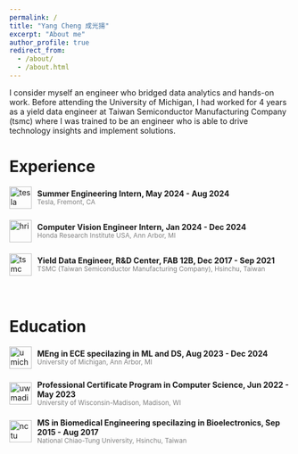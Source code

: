 ```yaml
---
permalink: /
title: "Yang Cheng 成光揚"
excerpt: "About me"
author_profile: true
redirect_from: 
  - /about/
  - /about.html
---
```


I consider myself an engineer who bridged data analytics and hands-on work. Before attending the University of Michigan, I had worked for 4 years as a yield data engineer at Taiwan Semiconductor Manufacturing Company (tsmc) where I was trained to be an engineer who is able to drive technology insights and implement solutions.

Experience
======

<div style="display: flex; align-items: center;">
  <img src="https://github.com/YangCheng27/YangCheng27.github.io/assets/56757171/25cfaede-2abd-4fc6-bc45-18061e0e6007" width="40" height="40" alt="tesla" title="Graduation Cap"/>
  <div style="margin-left: 10px;">
    <div style="font-weight:bold;">Summer Engineering Intern, May 2024 - Aug 2024</div>
    <div style="color:gray; font-size:smaller;">Tesla, Fremont, CA</div>
  </div>
</div>

<div style="height: 20px;"> <!-- 調整這裡的高度來控制空白行的大小 -->
  <!-- 這裡是空白行 -->
</div>

<div style="display: flex; align-items: center;">
  <img src="https://github.com/YangCheng27/YangCheng27.github.io/assets/56757171/c1e47006-a58a-4c9c-a61d-8e4e2d7e8c78" width="40" height="40" alt="hri" title="Graduation Cap"/>
  <div style="margin-left: 10px;">
    <div style="font-weight:bold;">Computer Vision Engineer Intern, Jan 2024 - Dec 2024</div>
    <div style="color:gray; font-size:smaller;">Honda Research Institute USA, Ann Arbor, MI</div>
  </div>
</div>

<div style="height: 20px;"> <!-- 調整這裡的高度來控制空白行的大小 -->
  <!-- 這裡是空白行 -->
</div>

<div style="display: flex; align-items: center;">
  <img src="https://github.com/YangCheng27/YangCheng27.github.io/assets/56757171/f4dec595-937d-43fa-8ffb-12907cbecaf8" width="40" height="40" alt="tsmc" title="Graduation Cap"/>
  <div style="margin-left: 10px;">
    <div style="font-weight:bold;">Yield Data Engineer, R&D Center, FAB 12B, Dec 2017 - Sep 2021</div>
    <div style="color:gray; font-size:smaller;">TSMC (Taiwan Semiconductor Manufacturing Company), Hsinchu, Taiwan</div>
  </div>
</div>

<div style="height: 35px;"> <!-- 調整這裡的高度來控制空白行的大小 -->
  <!-- 這裡是空白行 -->
</div>

Education
======
<div style="display: flex; align-items: center;">
  <img src="https://github.com/YangCheng27/YangCheng27.github.io/assets/56757171/d49c6f57-2be8-4ed5-a16c-1a737bbc5d88" width="40" height="40" alt="umich" title="Graduation Cap"/>
  <div style="margin-left: 10px;">
    <div style="font-weight:bold;">MEng in ECE specilazing in ML and DS, Aug 2023 - Dec 2024</div>
    <div style="color:gray; font-size:smaller;">University of Michigan, Ann Arbor, MI</div>
  </div>
</div>

<div style="height: 20px;"> <!-- 調整這裡的高度來控制空白行的大小 -->
  <!-- 這裡是空白行 -->
</div>

<div style="display: flex; align-items: center;">
  <img src="https://github.com/YangCheng27/YangCheng27.github.io/assets/56757171/19278dfe-c236-4ba3-993e-36b85615101a" width="40" height="40" alt="uwmadison" title="Graduation Cap"/>
  <div style="margin-left: 10px;">
    <div style="font-weight:bold;">Professional Certificate Program in Computer Science, Jun 2022 - May 2023</div>
    <div style="color:gray; font-size:smaller;">University of Wisconsin-Madison, Madison, WI</div>
  </div>
</div>

<div style="height: 20px;"> <!-- 調整這裡的高度來控制空白行的大小 -->
  <!-- 這裡是空白行 -->
</div>

<div style="display: flex; align-items: center;">
  <img src="https://github.com/YangCheng27/YangCheng27.github.io/assets/56757171/6abc3851-a24b-4d14-a14c-335a67bc3c1a" width="40" height="40" alt="nctu" title="Graduation Cap"/>
  <div style="margin-left: 10px;">
    <div style="font-weight:bold;">MS in Biomedical Engineering specilazing in Bioelectronics, Sep 2015 - Aug 2017</div>
    <div style="color:gray; font-size:smaller;">National Chiao-Tung University, Hsinchu, Taiwan</div>
  </div>
</div>

<div style="height: 40px;"> <!-- 調整這裡的高度來控制空白行的大小 -->
  <!-- 這裡是空白行 -->
</div>
